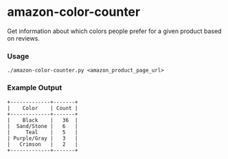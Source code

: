 # amazon-color-counter
Get information about which colors people prefer for a given product based on reviews.

### Usage
```
./amazon-color-counter.py <amazon_product_page_url>
```

### Example Output
```
+-------------+-------+
|    Color    | Count |
+-------------+-------+
|    Black    |   36  |
|  Sand/Stone |   6   |
|     Teal    |   5   |
| Purple/Gray |   3   |
|   Crimson   |   2   |
+-------------+-------+
```